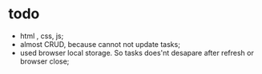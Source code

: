 # todo
- html , css, js;
- almost CRUD, because cannot not update tasks;
- used browser local storage. So tasks does'nt desapare after refresh
  or browser close;
